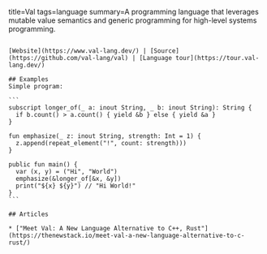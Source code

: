 title=Val
tags=language
summary=A programming language that leverages mutable value semantics and generic programming for high-level systems programming.
~~~~~~

[Website](https://www.val-lang.dev/) | [Source](https://github.com/val-lang/val) | [Language tour](https://tour.val-lang.dev/)

## Examples
Simple program:

```
subscript longer_of(_ a: inout String, _ b: inout String): String {
  if b.count() > a.count() { yield &b } else { yield &a }
}

fun emphasize(_ z: inout String, strength: Int = 1) {
  z.append(repeat_element("!", count: strength)))
}

public fun main() {
  var (x, y) = ("Hi", "World")
  emphasize(&longer_of[&x, &y])
  print("${x} ${y}") // "Hi World!"
}
```

## Articles

* ["Meet Val: A New Language Alternative to C++, Rust"](https://thenewstack.io/meet-val-a-new-language-alternative-to-c-rust/)